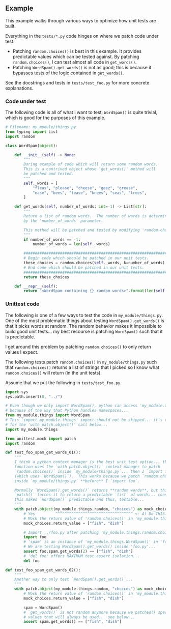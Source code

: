 ## Example

This example walks through various ways to optimize how unit tests are built.

Everything in the `tests/*.py` code hinges on where we patch code under test.

- Patching `random.choices()` is best in this example.  It provides predictable
  values which can be tested against. By patching `random.choices()`, I can test
  almost all code in `get_words()`.
- Patching `WordSpam().get_words()` is not as good; this is because it bypasses 
  tests of the logic contained in `get_words()`.

See the docstrings and tests in `tests/test_foo.py` for more concrete explanations.

### Code under test

The following code is all of what I want to test; `WordSpam()` is quite trivial, 
which is good for the purposes of this example.

```python
# Filename: my_module/things.py
from typing import List
import random

class WordSpam(object):

    def __init__(self) -> None:
        """
        Boring example of code which will return some random words.
        This is a contrived object whose 'get_words()' method will
        be patched and tested.
        """
        self._words = [
            "fleas", "please", "cheese", "geez", "grease",
            "ease", "bees", "tease", "knees", "seas", "trees",
        ]

    def get_words(self, number_of_words: int=-1) -> List[str]:
        """
        Return a list of random words.  The number of words is determined
        by the 'number_of_words' parameter.

        This method will be patched and tested by modifying 'random.choices()'
        """
        if number_of_words == -1:
            number_of_words = len(self._words)

        #################################################################
        # Begin code which should be patched in our unit tests.
        these_choices = random.choices(self._words, k=number_of_words)
        # End code which should be patched in our unit tests.
        #################################################################
        return these_choices

    def __repr__(self):
        return "<WordSpam containing {} random words>".format(len(self._words))
```

### Unittest code

The following is one of a few ways to test the code in `my_module/things.py`.
One of the most problematic things about testing `WordSpam().get_words()` is
that it picks words at random.  The random behavior makes it impossible
to build good unit tests... my best recourse is patching `WordSpam()` such
that it is predictable.

I get around this problem by patching `random.choices()` to only return
values I expect.

The following tests patch `random.choices()` in `my_module/things.py`
such that `random.choices()` returns a list of strings that I picked
so I know what `random.choices()` will return (in the unit tests).

Assume that we put the following in `tests/test_foo.py`.

```python
import sys
sys.path.insert(0, "../")

# Even though we only import WordSpam(), python can access 'my_module.things'
# because of the way that Python handles namespaces...
from my_module.things import WordSpam
# This 'import my_module.things' import should not be skipped... it's required
# for the 'with patch.object()' call below...
import my_module.things

from unittest.mock import patch
import random

def test_foo_spam_get_words_01():
    """
    I think a python context manager is the best unit test option... this test
    function uses the `with patch.object()` context manager to patch
    `random.choices()` inside `my_module/things.py`... then I `import foo`
    (which uses `WordSpam()`).  This works because we patch `random.choices()`
    inside `my_module/things.py` **before** I `import foo`.

    Normally `WordSpam().get_words()` returns **random words**, but this
    `patch()` forces it to return a predictable `list` of words... consequently
    this makes `WordSpam()` predictable and thus, testable...
    """
    with patch.object(my_module.things.random, "choices") as mock_choices:
        # Yes         ^^^^^^^^^^^^^^^^^^^^^^^^^^^^^^^^^^ <- A) Do THIS!!!
        # Mock the return value of 'random.choices()' in 'my_module.things'
        mock_choices.return_value = ["fish", "dish"]

        # Import ../foo.py after patching 'my_module.things.random.choices()'
        import foo
        # 'spam' is an instance of 'my_module.things.WordSpam()' in 'foo.py'.
        # We are testing WordSpam().get_words() inside 'foo.py'...
        assert foo.spam.get_words(2) == ["fish", "dish"]
        # 'del foo' offers MAXIMUM test assert isolation...
        del foo

def test_foo_spam_get_words_02():
    """
    Another way to only test `WordSpam().get_words()`...
    """
    with patch.object(my_module.things.random, "choices") as mock_choices:
        # Mock the return value of 'random.choices()' in 'my_module.things'
        mock_choices.return_value = ["fish", "dish"]

        spam = WordSpam()
        # `get_words()` is not random anymore because we patched() specific
        # values that will always be used... see below...
        assert spam.get_words() == ["fish", "dish"]

```
